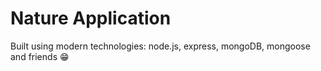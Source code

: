# Nature Application

Built using modern technologies: node.js, express, mongoDB, mongoose and friends 😁
